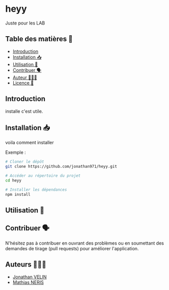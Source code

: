 # heyy
Juste pour les LAB

## Table des matières 🧾

- [Introduction](#introduction)
- [Installation 📥](#installation)
- [Utilisation 📲](#utilisation)
- [Contribuer 🗣️](#contribuer)
- [Auteur 👨🏽‍💻](#auteur)
- [Licence 📃](#licence)

## Introduction

installe c'est utile.

## Installation 📥

voila comment installer

Exemple :

```bash
# Cloner le dépôt
git clone https://github.com/jonathan971/heyy.git

# Accéder au répertoire du projet
cd heyy

# Installer les dépendances
npm install
```

## Utilisation 📲

## Contribuer 🗣️

N'hésitez pas à contribuer en ouvrant des problèmes ou en soumettant des demandes de tirage (pull requests) pour améliorer l'application.

## Auteurs 👨🏽‍💻

- [Jonathan VELIN](https://github.com/jonathan971)
- [Mathias NERIS](https://github.com/M5-ux)